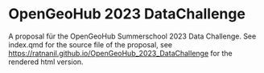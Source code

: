 
# OpenGeoHub 2023 DataChallenge

A proposal für the OpenGeoHub Summerschool 2023 Data Challenge. See index.qmd for the source file of the proposal, see https://ratnanil.github.io/OpenGeoHub_2023_DataChallenge for the rendered html version.